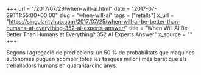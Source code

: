 +++
url = "/2017/07/29/when-will-ai.html"
date = "2017-07-29T11:55:00+00:00"
slug = "when-will-ai"
tags = ["retalls"]
x_url = "https://singularityhub.com/2017/07/25/when-will-ai-be-better-than-humans-at-everything-352-ai-experts-answer/"
title = "When Will AI Be Better Than Humans at Everything? 352 AI Experts Answer"
x_source = ""
+++


Segons l’agregació de prediccions: un 50 % de probabilitats que maquines autònomes puguen acomplir totes les tasques millor i més barat que els treballadors humans en quaranta-cinc anys.

